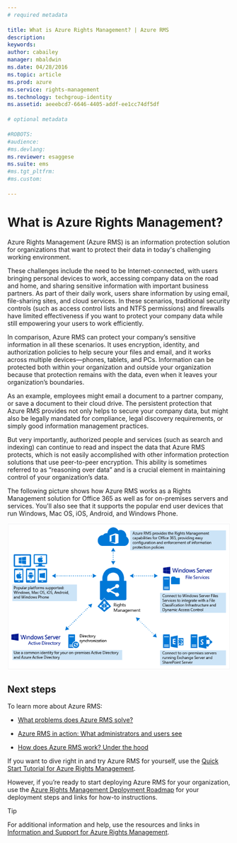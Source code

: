 ```yaml
---
# required metadata

title: What is Azure Rights Management? | Azure RMS
description:
keywords:
author: cabailey
manager: mbaldwin
ms.date: 04/28/2016
ms.topic: article
ms.prod: azure
ms.service: rights-management
ms.technology: techgroup-identity
ms.assetid: aeeebcd7-6646-4405-addf-ee1cc74df5df

# optional metadata

#ROBOTS:
#audience:
#ms.devlang:
ms.reviewer: esaggese
ms.suite: ems
#ms.tgt_pltfrm:
#ms.custom:

---
```


# What is Azure Rights Management?

Azure Rights Management (Azure RMS) is an information protection solution for organizations that want to protect their data in today's challenging working environment.

These challenges include the need to be Internet-connected, with users bringing personal devices to work, accessing company data on the road and home, and sharing sensitive information with important business partners. As part of their daily work, users share information by using email, file-sharing sites, and cloud services. In these scenarios, traditional security controls (such as access control lists and NTFS permissions) and firewalls have limited effectiveness if you want to protect your company data while still empowering your users to work efficiently.

In comparison, Azure RMS can protect your company’s sensitive information in all these scenarios. It uses encryption, identity, and authorization policies to help secure your files and email, and it works across multiple devices—phones, tablets, and PCs. Information can be protected both within your organization and outside your organization because that protection remains with the data, even when it leaves your organization’s boundaries. 

As an example, employees might email a document to a partner company, or save a document to their cloud drive. The persistent protection that Azure RMS provides not only helps to secure your company data, but might also be legally mandated for compliance, legal discovery requirements, or simply good information management practices.

But very importantly, authorized people and services (such as search and indexing) can continue to read and inspect the data that Azure RMS protects, which is not easily accomplished with other information protection solutions that use peer-to-peer encryption. This ability is sometimes referred to as “reasoning over data” and is a crucial element in maintaining control of your organization’s data.

The following picture shows how Azure RMS works as a Rights Management solution for Office 365 as well as for on-premises servers and services. You'll also see that it supports the popular end user devices that run Windows, Mac OS, iOS, Android, and Windows Phone.

![](../media/AzRMS_elements.png)

## Next steps

To learn more about Azure RMS:

-   [What problems does Azure RMS solve?](azure-rms-problems-it-solves.md)

-   [Azure RMS in action: What administrators and users see](what-do-admins-users-see.md)

-   [How does Azure RMS work? Under the hood](how-does-it-work.md)



If you want to dive right in and try Azure RMS for yourself, use the [Quick Start Tutorial for Azure Rights Management](quick-start-tutorial-for-azure-rights-management.md).

However, if you’re ready to start deploying Azure RMS for your organization, use the [Azure Rights Management Deployment Roadmap](azure-rights-management-deployment-roadmap.md) for your deployment steps and links for how-to instructions.

> [!TIP]
> For additional information and help, use the resources and links in [Information and Support for Azure Rights Management](information-and-support-for-azure-rights-management.md).



